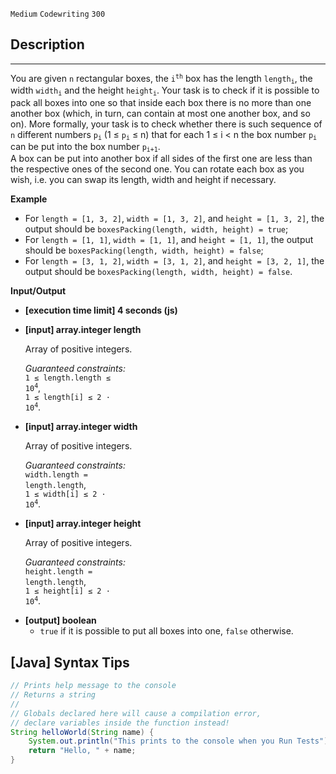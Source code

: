 `Medium`	`Codewriting` 	`300`

## Description

---

You are given <code>n</code> rectangular boxes, the <code>i<sup>th</sup></code> box has the length <code>length<sub>i</sub></code>, the width <code>width<sub>i</sub></code> and the height <code>height<sub>i</sub></code>. Your task is to check if it is possible to pack all boxes into one so that inside each box there is no more than one another box (which, in turn, can contain at most one another box, and so on). More formally, your task is to check whether there is such sequence of <code>n</code> different numbers <code>p<sub>i</sub></code> (1 ≤ <code>p<sub>i</sub></code> ≤ n) that for each 1 ≤ i < n the box number <code>p<sub>i</sub></code> can be put into the box number <code>p<sub>i+1</sub></code>.<br>
A box can be put into another box if all sides of the first one are less than the respective ones of the second one. You can rotate each box as you wish, i.e. you can swap its length, width and height if necessary.

**Example**

- For <code>length = [1, 3, 2]</code>, <code>width = [1, 3, 2]</code>, and <code>height = [1, 3, 2]</code>, the output should be
  <code>boxesPacking(length, width, height) = true</code>;
- For <code>length = [1, 1]</code>, <code>width = [1, 1]</code>, and <code>height = [1, 1]</code>, the output should be
  <code>boxesPacking(length, width, height) = false</code>;
- For <code>length = [3, 1, 2]</code>, <code>width = [3, 1, 2]</code>, and <code>height = [3, 2, 1]</code>, the output should be
  <code>boxesPacking(length, width, height) = false</code>.

**Input/Output**

- **[execution time limit] 4 seconds (js)**

- **[input] array.integer length**

  Array of positive integers.

  _Guaranteed constraints:_<br>
  <code>1 ≤ length.length ≤ 10<sup>4</sup></code>,<br>
  <code>1 ≤ length[i] ≤ 2 · 10<sup>4</sup></code>.

- **[input] array.integer width**

  Array of positive integers.

  _Guaranteed constraints:_<br>
  <code>width.length = length.length</code>,<br>
  <code>1 ≤ width[i] ≤ 2 · 10<sup>4</sup></code>.

- **[input] array.integer height**

  Array of positive integers.

  _Guaranteed constraints:_<br>
  <code>height.length = length.length</code>,<br>
  <code>1 ≤ height[i] ≤ 2 · 10<sup>4</sup></code>.

* **[output] boolean**
  - <code>true</code> if it is possible to put all boxes into one, <code>false</code> otherwise.
  
## [Java] Syntax Tips

``` java
// Prints help message to the console
// Returns a string
// 
// Globals declared here will cause a compilation error,
// declare variables inside the function instead!
String helloWorld(String name) {
    System.out.println("This prints to the console when you Run Tests");
    return "Hello, " + name;
}
```
